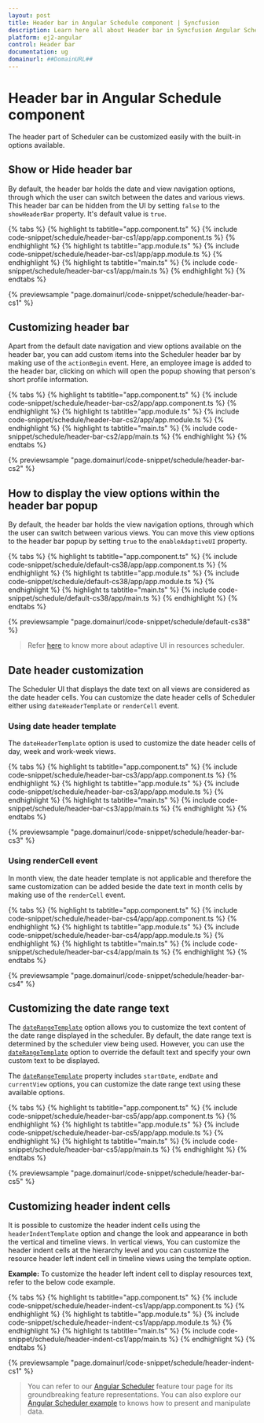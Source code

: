 ```yaml
---
layout: post
title: Header bar in Angular Schedule component | Syncfusion
description: Learn here all about Header bar in Syncfusion Angular Schedule component of Syncfusion Essential JS 2 and more.
platform: ej2-angular
control: Header bar 
documentation: ug
domainurl: ##DomainURL##
---
```


# Header bar in Angular Schedule component

The header part of Scheduler can be customized easily with the built-in options available.

## Show or Hide header bar

By default, the header bar holds the date and view navigation options, through which the user can switch between the dates and various views. This header bar can be hidden from the UI by setting `false` to the `showHeaderBar` property. It's default value is `true`.

{% tabs %}
{% highlight ts tabtitle="app.component.ts" %}
{% include code-snippet/schedule/header-bar-cs1/app/app.component.ts %}
{% endhighlight %}
{% highlight ts tabtitle="app.module.ts" %}
{% include code-snippet/schedule/header-bar-cs1/app/app.module.ts %}
{% endhighlight %}
{% highlight ts tabtitle="main.ts" %}
{% include code-snippet/schedule/header-bar-cs1/app/main.ts %}
{% endhighlight %}
{% endtabs %}
  
{% previewsample "page.domainurl/code-snippet/schedule/header-bar-cs1" %}

## Customizing header bar

Apart from the default date navigation and view options available on the header bar, you can add custom items into the Scheduler header bar by making use of the `actionBegin` event. Here, an employee image is added to the header bar, clicking on which will open the popup showing that person's short profile information.

{% tabs %}
{% highlight ts tabtitle="app.component.ts" %}
{% include code-snippet/schedule/header-bar-cs2/app/app.component.ts %}
{% endhighlight %}
{% highlight ts tabtitle="app.module.ts" %}
{% include code-snippet/schedule/header-bar-cs2/app/app.module.ts %}
{% endhighlight %}
{% highlight ts tabtitle="main.ts" %}
{% include code-snippet/schedule/header-bar-cs2/app/main.ts %}
{% endhighlight %}
{% endtabs %}
  
{% previewsample "page.domainurl/code-snippet/schedule/header-bar-cs2" %}

## How to display the view options within the header bar popup

By default, the header bar holds the view navigation options, through which the user can switch between various views. You can move this view options to the header bar popup by setting `true` to the `enableAdaptiveUI` property.

{% tabs %}
{% highlight ts tabtitle="app.component.ts" %}
{% include code-snippet/schedule/default-cs38/app/app.component.ts %}
{% endhighlight %}
{% highlight ts tabtitle="app.module.ts" %}
{% include code-snippet/schedule/default-cs38/app/app.module.ts %}
{% endhighlight %}
{% highlight ts tabtitle="main.ts" %}
{% include code-snippet/schedule/default-cs38/app/main.ts %}
{% endhighlight %}
{% endtabs %}
  
{% previewsample "page.domainurl/code-snippet/schedule/default-cs38" %}

> Refer [here](./resources/#adaptive-ui-in-desktop) to know more about adaptive UI in resources scheduler.

## Date header customization

The Scheduler UI that displays the date text on all views are considered as the date header cells. You can customize the date header cells of Scheduler either using `dateHeaderTemplate` or `renderCell` event.

### Using date header template

The `dateHeaderTemplate` option is used to customize the date header cells of day, week and work-week views.

{% tabs %}
{% highlight ts tabtitle="app.component.ts" %}
{% include code-snippet/schedule/header-bar-cs3/app/app.component.ts %}
{% endhighlight %}
{% highlight ts tabtitle="app.module.ts" %}
{% include code-snippet/schedule/header-bar-cs3/app/app.module.ts %}
{% endhighlight %}
{% highlight ts tabtitle="main.ts" %}
{% include code-snippet/schedule/header-bar-cs3/app/main.ts %}
{% endhighlight %}
{% endtabs %}
  
{% previewsample "page.domainurl/code-snippet/schedule/header-bar-cs3" %}

### Using renderCell event

In month view, the date header template is not applicable and therefore the same customization can be added beside the date text in month cells by making use of the `renderCell` event.

{% tabs %}
{% highlight ts tabtitle="app.component.ts" %}
{% include code-snippet/schedule/header-bar-cs4/app/app.component.ts %}
{% endhighlight %}
{% highlight ts tabtitle="app.module.ts" %}
{% include code-snippet/schedule/header-bar-cs4/app/app.module.ts %}
{% endhighlight %}
{% highlight ts tabtitle="main.ts" %}
{% include code-snippet/schedule/header-bar-cs4/app/main.ts %}
{% endhighlight %}
{% endtabs %}
  
{% previewsample "page.domainurl/code-snippet/schedule/header-bar-cs4" %}

## Customizing the date range text

The [`dateRangeTemplate`](../api/schedule/#daterangetemplate) option allows you to customize the text content of the date range displayed in the scheduler. By default, the date range text is determined by the scheduler view being used. However, you can use the [`dateRangeTemplate`](../api/schedule/#daterangetemplate) option to override the default text and specify your own custom text to be displayed.

The [`dateRangeTemplate`](../api/schedule/#daterangetemplate) property includes `startDate`, `endDate` and `currentView` options, you can customize the date range text using these available options.

{% tabs %}
{% highlight ts tabtitle="app.component.ts" %}
{% include code-snippet/schedule/header-bar-cs5/app/app.component.ts %}
{% endhighlight %}
{% highlight ts tabtitle="app.module.ts" %}
{% include code-snippet/schedule/header-bar-cs5/app/app.module.ts %}
{% endhighlight %}
{% highlight ts tabtitle="main.ts" %}
{% include code-snippet/schedule/header-bar-cs5/app/main.ts %}
{% endhighlight %}
{% endtabs %}
  
{% previewsample "page.domainurl/code-snippet/schedule/header-bar-cs5" %}

## Customizing header indent cells

It is possible to customize the header indent cells using the `headerIndentTemplate` option and change the look and appearance in both the vertical and timeline views. In vertical views, You can customize the header indent cells at the hierarchy level and you can customize the resource header left indent cell in timeline views using the template option.

**Example:** To customize the header left indent cell to display resources text, refer to the below code example.

{% tabs %}
{% highlight ts tabtitle="app.component.ts" %}
{% include code-snippet/schedule/header-indent-cs1/app/app.component.ts %}
{% endhighlight %}
{% highlight ts tabtitle="app.module.ts" %}
{% include code-snippet/schedule/header-indent-cs1/app/app.module.ts %}
{% endhighlight %}
{% highlight ts tabtitle="main.ts" %}
{% include code-snippet/schedule/header-indent-cs1/app/main.ts %}
{% endhighlight %}
{% endtabs %}
  
{% previewsample "page.domainurl/code-snippet/schedule/header-indent-cs1" %}

> You can refer to our [Angular Scheduler](https://www.syncfusion.com/angular-ui-components/angular-scheduler) feature tour page for its groundbreaking feature representations. You can also explore our [Angular Scheduler example](https://ej2.syncfusion.com/angular/demos/#/material/schedule/overview) to knows how to present and manipulate data.
